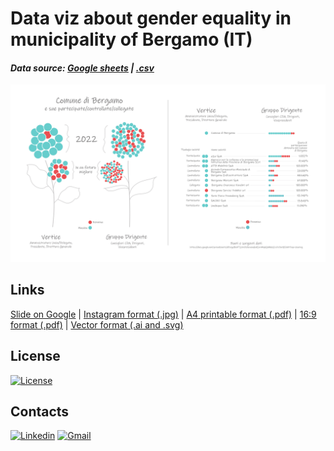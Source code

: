 # Data viz about gender equality in municipality of Bergamo (IT)
#### _Data source: [Google sheets] | [.csv]_

![data viz gender equality](https://github.com/AntonelloManenti/Data_Viz_gender-equality_BG/blob/main/web/169_WEB_Presenza_MF_Comune_BG_2022.jpg)



## Links

[Slide on Google] | [Instagram format (.jpg)] | [A4 printable format (.pdf)] | [16:9 format (.pdf)] | [Vector format (.ai and .svg)]


## License
[![License](https://img.shields.io/badge/License-MIT-blue.svg)](https://github.com/AntonelloManenti/Data_Viz_gender-equality_BG/blob/main/LICENSE)

## Contacts
[![Linkedin](https://img.shields.io/badge/LinkedIn-gray?style=flat&logo=linkedin&labelColor=blue)](https://www.linkedin.com/in/antonello-manenti/)
[![Gmail](https://img.shields.io/badge/Gmail-D14836?style=flat&logo=gmail&logoColor=white&labelColor=red&color=gray)](mailto:antonellomanenti@gmail.com)

[//]: # (These are reference links used in the body of this note and get stripped out when the markdown processor does its job. There is no need to format nicely because it shouldn't be seen. Thanks SO - http://stackoverflow.com/questions/4823468/store-comments-in-markdown-syntax)

   [Slide on Google]:<https://docs.google.com/presentation/d/167omf56UWUovZYYGuL2i6gO_YENCJwHvceBw_PgAgwA/edit?usp=sharing>
   [Instagram format (.jpg)]:<https://github.com/AntonelloManenti/Data_Viz_gender-equality_BG/tree/main/web/SQUARE_WEB_Presenza_MF_Comune_BG_2022>
   [A4 printable format (.pdf)]:<https://github.com/AntonelloManenti/Data_Viz_gender-equality_BG/blob/main/pdf/A4_Presenza_MF_Comune_BG_2022.pdf>
   [16:9 format (.pdf)]:<https://github.com/AntonelloManenti/Data_Viz_gender-equality_BG/blob/main/pdf/169_Presenza_MF_Comune_BG_2022.pdf>
   [Vector format (.ai and .svg)]:<https://github.com/AntonelloManenti/Data_Viz_gender-equality_BG/tree/main/vector>
   [Google sheets]:<https://docs.google.com/spreadsheets/d/1vgyfhxKT2VN7OAvuowHokIaNMqA2Xdb6VjCLOV7wtjE/edit?usp=sharing>
   [.csv]:<https://github.com/AntonelloManenti/Data_Viz_gender-equality_BG/blob/main/data_source.csv>
